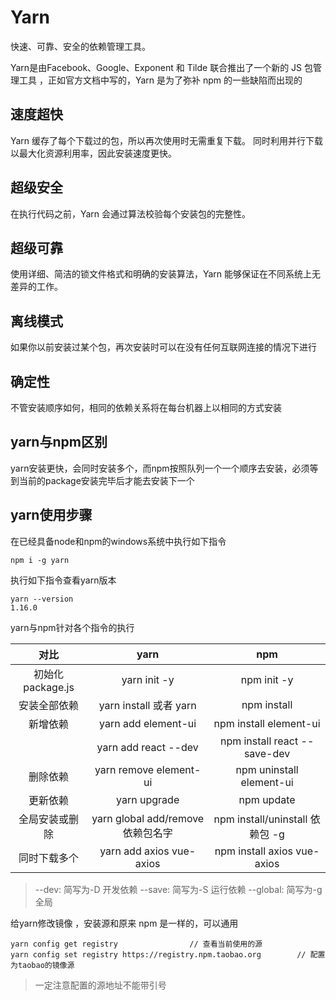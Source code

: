 # Yarn

快速、可靠、安全的依赖管理工具。

Yarn是由Facebook、Google、Exponent 和 Tilde 联合推出了一个新的 JS 包管理工具 ，正如官方文档中写的，Yarn 是为了弥补 npm 的一些缺陷而出现的





## 速度超快

Yarn 缓存了每个下载过的包，所以再次使用时无需重复下载。 同时利用并行下载以最大化资源利用率，因此安装速度更快。

## 超级安全

在执行代码之前，Yarn 会通过算法校验每个安装包的完整性。

## 超级可靠

使用详细、简洁的锁文件格式和明确的安装算法，Yarn 能够保证在不同系统上无差异的工作。



## 离线模式

如果你以前安装过某个包，再次安装时可以在没有任何互联网连接的情况下进行



## 确定性

不管安装顺序如何，相同的依赖关系将在每台机器上以相同的方式安装



## yarn与npm区别

yarn安装更快，会同时安装多个，而npm按照队列一个一个顺序去安装，必须等到当前的package安装完毕后才能去安装下一个



## yarn使用步骤

在已经具备node和npm的windows系统中执行如下指令

```
npm i -g yarn
```

执行如下指令查看yarn版本

```
yarn --version
1.16.0
```

yarn与npm针对各个指令的执行

|     **对比**     |             **yarn**              |             **npm**             |
| :--------------: | :-------------------------------: | :-----------------------------: |
| 初始化package.js |           yarn init -y            |           npm init -y           |
|   安装全部依赖   |      yarn install 或者 yarn       |           npm install           |
|     新增依赖     |        yarn add element-ui        |     npm install element-ui      |
|                  |       yarn add react --dev        |  npm install react --save-dev   |
|     删除依赖     |      yarn remove element-ui       |    npm uninstall element-ui     |
|     更新依赖     |           yarn upgrade            |           npm update            |
|  全局安装或删除  | yarn global add/remove 依赖包名字 | npm install/uninstall 依赖包 -g |
|   同时下载多个   |     yarn add axios vue-axios      |  npm install  axios vue-axios   |

> --dev: 简写为-D 开发依赖
> --save: 简写为-S 运行依赖
> --global: 简写为-g 全局



给yarn修改镜像 ，安装源和原来 npm 是一样的，可以通用

```
yarn config get registry				// 查看当前使用的源
yarn config set registry https://registry.npm.taobao.org		// 配置为taobao的镜像源
```

> 一定注意配置的源地址不能带引号

